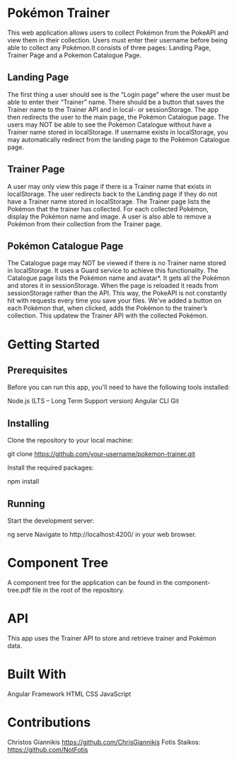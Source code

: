 # Pokémon Trainer 
This web application allows users to collect Pokémon from the PokeAPI and view them in their collection. Users must enter their username before being able to collect any Pokémon.It consists of three pages: Landing Page, Trainer Page and a Pokemon Catalogue Page.

## Landing Page
The first thing a user should see is the “Login page” where the user must be able to enter their “Trainer” name.
There should be a button that saves the Trainer name to the Trainer API and in local- or sessionStorage. The app then redirects the user to the main page, the Pokémon Catalogue page.
The users may NOT be able to see the Pokémon Catalogue without have a Trainer name stored in localStorage.
If username exists in localStorage, you may automatically redirect from the landing page to the Pokémon
Catalogue page.

## Trainer Page
A user may only view this page if there is a Trainer name that exists in localStorage. The user redirects back to the
Landing page if they do not have a Trainer name stored in localStorage.
The Trainer page lists the Pokémon that the trainer has collected. For each collected Pokémon, display the Pokémon
name and image.
A user is also able to remove a Pokémon from their collection from the Trainer page.

## Pokémon Catalogue Page
The Catalogue page may NOT be viewed if there is no Trainer name stored in localStorage. It uses a Guard service to achieve this functionality. The Catalogue page lists the Pokémon name and avatar*. It gets all the Pokémon and stores it in sessionStorage. When the page is reloaded it reads from sessionStorage rather than the API. This way, the PokeAPI is not constantly hit with requests every time you save your files.
We've added a button on each Pokémon that, when clicked, adds the Pokémon to the trainer’s collection. This updatew the Trainer API with the collected Pokémon. 

# Getting Started
## Prerequisites
Before you can run this app, you'll need to have the following tools installed:

Node.js (LTS – Long Term Support version)
Angular CLI
Git

## Installing
Clone the repository to your local machine:

git clone https://github.com/your-username/pokemon-trainer.git

Install the required packages:

npm install

## Running
Start the development server:

ng serve
Navigate to http://localhost:4200/ in your web browser.

# Component Tree
A component tree for the application can be found in the component-tree.pdf file in the root of the repository.

# API
This app uses the Trainer API to store and retrieve trainer and Pokémon data.

# Built With
Angular Framework
HTML
CSS
JavaScript

# Contributions
Christos Giannikis https://github.com/ChrisGiannikis
Fotis Staikos: https://github.com/NotFotis
